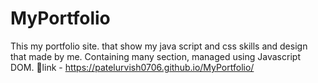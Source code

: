 # MyPortfolio
This my portfolio site. that show my java script and css skills and design that made by me.
Containing many section, managed using Javascript DOM.
🔗link - https://patelurvish0706.github.io/MyPortfolio/
